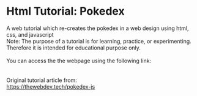 # Html Tutorial: Pokedex
A web tutorial which re-creates the pokedex in a web design using html, css, and javascript<br/>
Note: The purpose of a tutorial is for learning, practice, or experimenting. Therefore it is intended for educational purpose only.<br/>
<br/>
You can access the the webpage using the following link:<br/>
<br/>
<br/>
Original tutorial article from:<br/>
https://thewebdev.tech/pokedex-js
